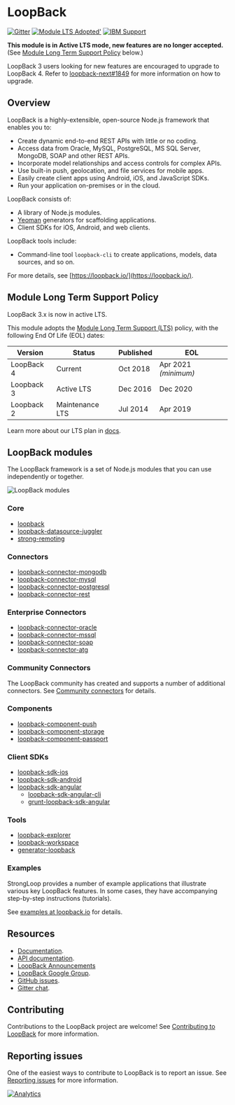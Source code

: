 # LoopBack

[![Gitter](https://badges.gitter.im/Join%20Chat.svg)](https://gitter.im/strongloop/loopback?utm_source=badge&utm_medium=badge&utm_campaign=pr-badge&utm_content=badge)
[![Module LTS Adopted'](https://img.shields.io/badge/Module%20LTS-Adopted-brightgreen.svg?style=flat)](http://github.com/CloudNativeJS/ModuleLTS)
[![IBM Support](https://img.shields.io/badge/IBM%20Support-Frameworks-brightgreen.svg?style=flat)](http://ibm.biz/node-support)

**This module is in Active LTS mode, new features are no longer accepted.**
<br/>(See [Module Long Term Support Policy](#module-long-term-support-policy)
below.)

LoopBack 3 users looking for new features are encouraged to upgrade
to LoopBack 4. Refer to
[loopback-next#1849](https://github.com/strongloop/loopback-next/issues/1849)
for more information on how to upgrade.

## Overview

LoopBack is a highly-extensible, open-source Node.js framework that enables you to:

  * Create dynamic end-to-end REST APIs with little or no coding.
  * Access data from Oracle, MySQL, PostgreSQL, MS SQL Server, MongoDB, SOAP and other REST APIs.
  * Incorporate model relationships and access controls for complex APIs.
  * Use built-in push, geolocation, and file services for mobile apps.
  * Easily create client apps using Android, iOS, and JavaScript SDKs.
  * Run your application on-premises or in the cloud.

LoopBack consists of:

  * A library of Node.js modules.
  * [Yeoman](http://yeoman.io/) generators for scaffolding applications.
  * Client SDKs for iOS, Android, and web clients.

LoopBack tools include:
  * Command-line tool `loopback-cli` to create applications, models, data sources, and so on.

For more details, see [https://loopback.io/](https://loopback.io/).


## Module Long Term Support Policy

LoopBack 3.x is now in active LTS.

This module adopts the [Module Long Term Support (LTS)](http://github.com/CloudNativeJS/ModuleLTS) policy, with the following End Of Life (EOL) dates:

| Version    | Status          | Published | EOL                  |
| ---------- | --------------- | --------- | -------------------- |
| LoopBack 4 | Current         | Oct 2018  | Apr 2021 _(minimum)_ |
| Loopback 3 | Active LTS      | Dec 2016  | Dec 2020             |
| Loopback 2 | Maintenance LTS | Jul 2014  | Apr 2019             |

Learn more about our LTS plan in [docs](https://loopback.io/doc/en/contrib/Long-term-support.html).

## LoopBack modules

The LoopBack framework is a set of Node.js modules that you can use independently or together.

![LoopBack modules](https://github.com/strongloop/loopback/raw/master/docs/assets/lb-modules.png "LoopBack modules")

### Core
* [loopback](https://github.com/strongloop/loopback)
* [loopback-datasource-juggler](https://github.com/strongloop/loopback-datasource-juggler)
* [strong-remoting](https://github.com/strongloop/strong-remoting)

### Connectors
* [loopback-connector-mongodb](https://github.com/strongloop/loopback-connector-mongodb)
* [loopback-connector-mysql](https://github.com/strongloop/loopback-connector-mysql)
* [loopback-connector-postgresql](https://github.com/strongloop/loopback-connector-postgresql)
* [loopback-connector-rest](https://github.com/strongloop/loopback-connector-rest)

### Enterprise Connectors
* [loopback-connector-oracle](https://github.com/strongloop/loopback-connector-oracle)
* [loopback-connector-mssql](https://github.com/strongloop/loopback-connector-mssql)
* [loopback-connector-soap](https://github.com/strongloop/loopback-connector-soap)
* [loopback-connector-atg](https://github.com/strongloop/loopback-connector-atg)

### Community Connectors

The LoopBack community has created and supports a number of additional connectors.  See [Community connectors](https://loopback.io/doc/en/lb2/Community-connectors.html) for details.

### Components
* [loopback-component-push](https://github.com/strongloop/loopback-component-push)
* [loopback-component-storage](https://github.com/strongloop/loopback-component-storage)
* [loopback-component-passport](https://github.com/strongloop/loopback-component-passport)

### Client SDKs
* [loopback-sdk-ios](https://github.com/strongloop/loopback-sdk-ios)
* [loopback-sdk-android](https://github.com/strongloop/loopback-sdk-android)
* [loopback-sdk-angular](https://github.com/strongloop/loopback-sdk-angular)
  * [loopback-sdk-angular-cli](https://github.com/strongloop/loopback-sdk-angular-cli)
  * [grunt-loopback-sdk-angular](https://github.com/strongloop/grunt-loopback-sdk-angular)

### Tools
* [loopback-explorer](https://github.com/strongloop/loopback-explorer)
* [loopback-workspace](https://github.com/strongloop/loopback-workspace)
* [generator-loopback](https://github.com/strongloop/generator-loopback)

### Examples

StrongLoop provides a number of example applications that illustrate various key LoopBack features. In some cases, they have accompanying step-by-step instructions (tutorials).

See [examples at loopback.io](https://loopback.io/examples/) for details.

## Resources

  * [Documentation](https://loopback.io/doc/).
  * [API documentation](https://apidocs.strongloop.com/loopback).
  * [LoopBack Announcements](https://groups.google.com/forum/#!forum/loopbackjs-announcements)
  * [LoopBack Google Group](https://groups.google.com/forum/#!forum/loopbackjs).
  * [GitHub issues](https://github.com/strongloop/loopback/issues).
  * [Gitter chat](https://gitter.im/strongloop/loopback).

## Contributing

Contributions to the LoopBack project are welcome! See [Contributing to LoopBack](https://loopback.io/doc/en/contrib/index.html) for more information.

## Reporting issues

One of the easiest ways to contribute to LoopBack is to report an issue. See [Reporting issues](https://loopback.io/doc/en/contrib/Reporting-issues.html) for more information.

[![Analytics](https://sl-beacon.appspot.com/UA-37775386-1/github/loopback/readme?pixel)](https://github.com/strongloop/loopback)
